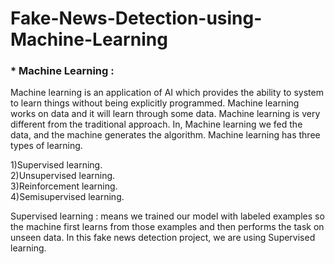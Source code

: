 # Fake-News-Detection-using-Machine-Learning
### * Machine Learning : 
Machine learning is an application of AI which provides the ability to system to learn things without being explicitly programmed. Machine learning works on data and it will learn through some data. Machine learning is very different from the traditional approach. In, Machine learning we fed the data, and the machine generates the algorithm. Machine learning has three types of learning.<br>

1)Supervised learning. <br>
2)Unsupervised learning.<br>
3)Reinforcement learning.<br>
4)Semisupervised learning.

Supervised learning : means we trained our model with labeled examples so the machine first learns from those examples and then performs the task on unseen data. In this fake news detection project, we are using Supervised learning.
